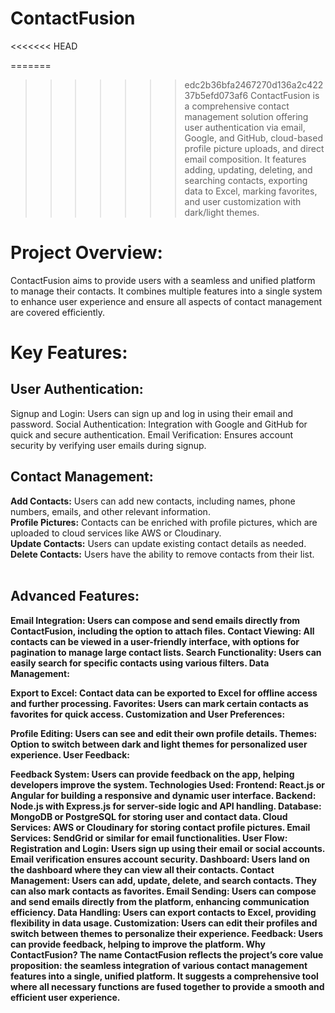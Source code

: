 # ContactFusion
<<<<<<< HEAD

=======
>>>>>>> edc2b36bfa2467270d136a2c42237b5efd073af6
ContactFusion is a comprehensive contact management solution offering user authentication via email, Google, and GitHub, cloud-based profile picture uploads, and direct email composition. It features adding, updating, deleting, and searching contacts, exporting data to Excel, marking favorites, and user customization with dark/light themes.

# Project Overview:

ContactFusion aims to provide users with a seamless and unified platform to manage their contacts. It combines multiple features into a single system to enhance user experience and ensure all aspects of contact management are covered efficiently.

# Key Features:

## User Authentication:

Signup and Login: Users can sign up and log in using their email and password.
Social Authentication: Integration with Google and GitHub for quick and secure authentication.
Email Verification: Ensures account security by verifying user emails during signup.
<br>

## Contact Management:

<b>Add Contacts:</b> Users can add new contacts, including names, phone numbers, emails, and other relevant information.<br>
<b>Profile Pictures:</b> Contacts can be enriched with profile pictures, which are uploaded to cloud services like AWS or Cloudinary.<br>
<b>Update Contacts:</b> Users can update existing contact details as needed.<br>
<b>Delete Contacts:</b> Users have the ability to remove contacts from their list.<br>
<br>

## Advanced Features:

<b>Email Integration:<b> Users can compose and send emails directly from ContactFusion, including the option to attach files.
Contact Viewing: All contacts can be viewed in a user-friendly interface, with options for pagination to manage large contact lists.
Search Functionality: Users can easily search for specific contacts using various filters.
Data Management:

Export to Excel: Contact data can be exported to Excel for offline access and further processing.
Favorites: Users can mark certain contacts as favorites for quick access.
Customization and User Preferences:

Profile Editing: Users can see and edit their own profile details.
Themes: Option to switch between dark and light themes for personalized user experience.
User Feedback:

Feedback System: Users can provide feedback on the app, helping developers improve the system.
Technologies Used:
Frontend: React.js or Angular for building a responsive and dynamic user interface.
Backend: Node.js with Express.js for server-side logic and API handling.
Database: MongoDB or PostgreSQL for storing user and contact data.
Cloud Services: AWS or Cloudinary for storing contact profile pictures.
Email Services: SendGrid or similar for email functionalities.
User Flow:
Registration and Login: Users sign up using their email or social accounts. Email verification ensures account security.
Dashboard: Users land on the dashboard where they can view all their contacts.
Contact Management: Users can add, update, delete, and search contacts. They can also mark contacts as favorites.
Email Sending: Users can compose and send emails directly from the platform, enhancing communication efficiency.
Data Handling: Users can export contacts to Excel, providing flexibility in data usage.
Customization: Users can edit their profiles and switch between themes to personalize their experience.
Feedback: Users can provide feedback, helping to improve the platform.
Why ContactFusion?
The name ContactFusion reflects the project’s core value proposition: the seamless integration of various contact management features into a single, unified platform. It suggests a comprehensive tool where all necessary functions are fused together to provide a smooth and efficient user experience.

